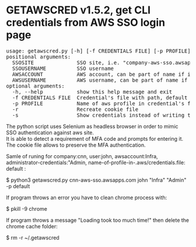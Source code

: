 # GETAWSCRED v1.5.2, get CLI credentials from AWS SSO login page

<div class="highlight highlight-source-shell"><pre>
usage: getawscred.py [-h] [-f CREDENTIALS FILE] [-p PROFILE] [-r] [-s] SSOSITE SSOUSERNAME AWSACCOUNT AWSUSERNAME
positional arguments:
  SSOSITE              SSO site, i.e. "company-aws-sso.awsapps.com"
  SSOUSERNAME          SSO username
  AWSACCOUNT           AWS account, can be part of name if it is unique, i.e. "Company Infra"
  AWSUSERNAME          AWS username, can be part of name if it is unique, i.e. "power"
optional arguments:
  -h, --help           show this help message and exit
  -f CREDENTIALS FILE  Credential's file with path, default is ~/.aws/credentials
  -p PROFILE           Name of aws profile in credential's file, default is the awsaccount name
  -r                   Recreate cookie file
  -s                   Show credentials instead of writing to file
</pre></div>

The python script uses Selenium as headless browser in order to mimic SSO authentication against aws site.<br>
It is able to detect a requirement of MFA code and prompts for entering it. The cookie file allows to preserve the MFA authentication.<br>

Samle of runing for company:cnn, user:john, awsaccount:Infra, administrator-credentials:"Admin, name-of-profile-in-.aws/credentials.file: default :

$ python3 getawscred.py cnn-aws-sso.awsapps.com john "Infra" "Admin" -p default

If program throws an error you have to clean chrome process with:

$ pkill -9 chrome

If program throws a message "Loading took too much time!" then delete the chrome cache folder:

$ rm -r ~/.getawscred

